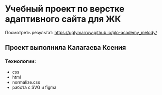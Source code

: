 # Учебный проект по верстке адаптивного сайта для ЖК
Посмотреть результат: https://uglymarrow.github.io/glo-academy_melody/
## Проект выполнила Калагаева Ксения
### Технологии:
 - css
 - html
 - normalize.css
 - работа с SVG и figma
